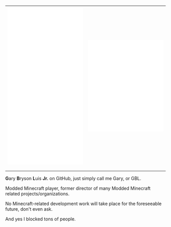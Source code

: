 | <img alt="🦑" width="400px" src="https://github.com/GBLodb/GBLodb/raw/master/metrics.svg">|<img alt="🦑" width="400px" src="https://raw.githubusercontent.com/GBLodb/GBLodb/master/metrics.additional.svg">|
| ------------- |  ------------- | 

---

**G**ary **B**ryson **L**uis **Jr.** on GitHub, just simply call me Gary, or GBL.

Modded Minecraft player, former director of many Modded Minecraft related projects/organizations.

No Minecraft-related development work will take place for the foreseeable future, don't even ask.

And yes I blocked tons of people.
